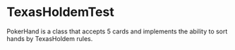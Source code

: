 # TexasHoldemTest

PokerHand is a class that accepts 5 cards and implements the ability to sort hands by TexasHoldem rules.
